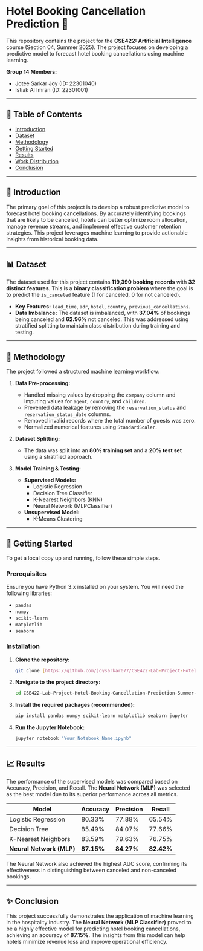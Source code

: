 # Hotel Booking Cancellation Prediction 🏨

This repository contains the project for the **CSE422: Artificial Intelligence** course (Section 04, Summer 2025). The project focuses on developing a predictive model to forecast hotel booking cancellations using machine learning.

**Group 14 Members:**
* Jotee Sarkar Joy (ID: 22301040)
* Istiak Al Imran (ID: 22301001)

---

## 📝 Table of Contents
* [Introduction](#-introduction)
* [Dataset](#-dataset)
* [Methodology](#-methodology)
* [Getting Started](#-getting-started)
* [Results](#-results)
* [Work Distribution](#-work-distribution)
* [Conclusion](#-conclusion)

---

## 🧐 Introduction

The primary goal of this project is to develop a robust predictive model to forecast hotel booking cancellations. By accurately identifying bookings that are likely to be canceled, hotels can better optimize room allocation, manage revenue streams, and implement effective customer retention strategies. This project leverages machine learning to provide actionable insights from historical booking data.

---

## 📊 Dataset

The dataset used for this project contains **119,390 booking records** with **32 distinct features**. This is a **binary classification problem** where the goal is to predict the `is_canceled` feature (1 for canceled, 0 for not canceled).

* **Key Features:** `lead_time`, `adr`, `hotel`, `country`, `previous_cancellations`.
* **Data Imbalance:** The dataset is imbalanced, with **37.04%** of bookings being canceled and **62.96%** not canceled. This was addressed using stratified splitting to maintain class distribution during training and testing.

---

## 🤖 Methodology

The project followed a structured machine learning workflow:

1.  **Data Pre-processing:**
    * Handled missing values by dropping the `company` column and imputing values for `agent`, `country`, and `children`.
    * Prevented data leakage by removing the `reservation_status` and `reservation_status_date` columns.
    * Removed invalid records where the total number of guests was zero.
    * Normalized numerical features using `StandardScaler`.

2.  **Dataset Splitting:**
    * The data was split into an **80% training set** and a **20% test set** using a stratified approach.

3.  **Model Training & Testing:**
    * **Supervised Models:**
        * Logistic Regression
        * Decision Tree Classifier
        * K-Nearest Neighbors (KNN)
        * Neural Network (MLPClassifier)
    * **Unsupervised Model:**
        * K-Means Clustering

---

## 🚀 Getting Started

To get a local copy up and running, follow these simple steps.

### Prerequisites

Ensure you have Python 3.x installed on your system. You will need the following libraries:
* `pandas`
* `numpy`
* `scikit-learn`
* `matplotlib`
* `seaborn`

### Installation

1.  **Clone the repository:**
    ```sh
    git clone [https://github.com/joysarkar077/CSE422-Lab-Project-Hotel-Booking-Cancellation-Prediction-Summer-2024.git](https://github.com/joysarkar077/CSE422-Lab-Project-Hotel-Booking-Cancellation-Prediction-Summer-2024.git)
    ```
2.  **Navigate to the project directory:**
    ```sh
    cd CSE422-Lab-Project-Hotel-Booking-Cancellation-Prediction-Summer-2024
    ```
3.  **Install the required packages (recommended):**
    ```sh
    pip install pandas numpy scikit-learn matplotlib seaborn jupyter
    ```
4.  **Run the Jupyter Notebook:**
    ```sh
    jupyter notebook "Your_Notebook_Name.ipynb"
    ```

---

## 📈 Results

The performance of the supervised models was compared based on Accuracy, Precision, and Recall. The **Neural Network (MLP)** was selected as the best model due to its superior performance across all metrics.

| Model                  | Accuracy          | Precision         | Recall            |
| ---------------------- | ----------------- | ----------------- | ----------------- |
| Logistic Regression    | 80.33%            | 77.88%            | 65.54%            |
| Decision Tree          | 85.49%            | 84.07%            | 77.66%            |
| K-Nearest Neighbors    | 83.59%            | 79.63%            | 76.75%            |
| **Neural Network (MLP)** | **87.15%** | **84.27%** | **82.42%** |

The Neural Network also achieved the highest AUC score, confirming its effectiveness in distinguishing between canceled and non-canceled bookings.

---

## ✨ Conclusion

This project successfully demonstrates the application of machine learning in the hospitality industry. The **Neural Network (MLP Classifier)** proved to be a highly effective model for predicting hotel booking cancellations, achieving an accuracy of **87.15%**. The insights from this model can help hotels minimize revenue loss and improve operational efficiency.
